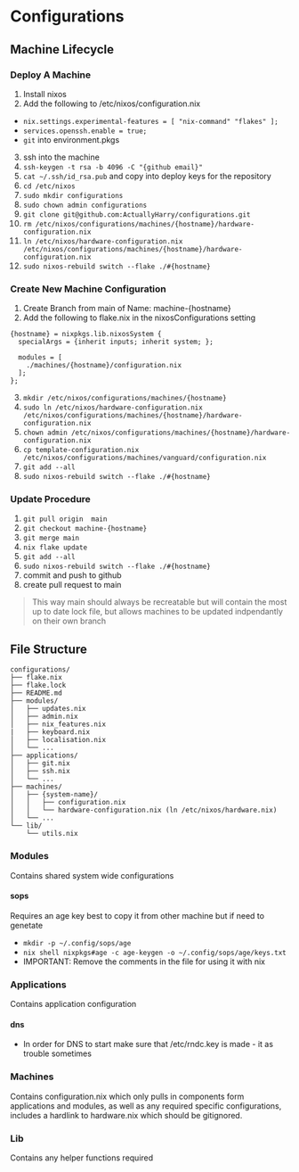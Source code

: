 # Configurations

## Machine Lifecycle

### Deploy A Machine
1. Install nixos
2. Add the following to /etc/nixos/configuration.nix
  - `nix.settings.experimental-features = [ "nix-command" "flakes" ];`
  - `services.openssh.enable = true;`
  - `git` into environment.pkgs
3. ssh into the machine
4. `ssh-keygen -t rsa -b 4096 -C "{github email}"`
5. `cat ~/.ssh/id_rsa.pub` and copy into deploy keys for the repository
6. `cd /etc/nixos`
7. `sudo mkdir configurations`
8. `sudo chown admin configurations`
9. `git clone git@github.com:ActuallyHarry/configurations.git`
10. `rm /etc/nixos/configurations/machines/{hostname}/hardware-configuration.nix`
11. `ln /etc/nixos/hardware-configuration.nix /etc/nixos/configurations/machines/{hostname}/hardware-configuration.nix`
12. `sudo nixos-rebuild switch --flake ./#{hostname}`
 
### Create New Machine Configuration
1. Create Branch from main of Name: machine-{hostname}
2. Add the following to flake.nix in the nixosConfigurations setting
```
{hostname} = nixpkgs.lib.nixosSystem {
  specialArgs = {inherit inputs; inherit system; };

  modules = [
    ./machines/{hostname}/configuration.nix
  ];
};
```
3. `mkdir /etc/nixos/configurations/machines/{hostname}`
4. `sudo ln /etc/nixos/hardware-configuration.nix /etc/nixos/configurations/machines/{hostname}/hardware-configuration.nix`
5. `chown admin /etc/nixos/configurations/machines/{hostname}/hardware-configuration.nix`
6. `cp template-configuration.nix /etc/nixos/configurations/machines/vanguard/configuration.nix`
7. `git add --all`
8. `sudo nixos-rebuild switch --flake ./#{hostname}`

### Update Procedure
1. `git pull origin  main`
2. `git checkout machine-{hostname}`
3. `git merge main`
4. `nix flake update`
5. `git add --all`
6. `sudo nixos-rebuild switch --flake ./#{hostname}`
7. commit and push to github
8. create pull request to main

> This way main should always be recreatable but will contain the most up to date lock file, but allows machines to be updated indpendantly on their own branch


## File Structure
```
configurations/
├── flake.nix
├── flake.lock
├── README.md
├── modules/
│   ├── updates.nix
│   ├── admin.nix
│   ├── nix_features.nix
|   ├── keyboard.nix
│   ├── localisation.nix
│   └── ...
├── applications/
│   ├── git.nix
│   ├── ssh.nix
│   └── ...
├── machines/
│   ├── {system-name}/
│   │   ├── configuration.nix
│   │   └── hardware-configuration.nix (ln /etc/nixos/hardware.nix)
│   └── ...
└── lib/
    └── utils.nix
```
### Modules
Contains shared system wide configurations

#### sops
Requires an age key best to copy it from other machine but if need to genetate
- `mkdir -p ~/.config/sops/age`
- `nix shell nixpkgs#age -c age-keygen -o ~/.config/sops/age/keys.txt`
- IMPORTANT: Remove the comments in the file for using it with nix


### Applications
Contains application configuration

#### dns
- In order for DNS to start make sure that /etc/rndc.key is made - it as trouble sometimes

### Machines
Contains configuration.nix which only pulls in components form applications and modules, as well as any required specific configurations, includes a hardlink to hardware.nix which should be gitignored.
### Lib
Contains any helper functions required

